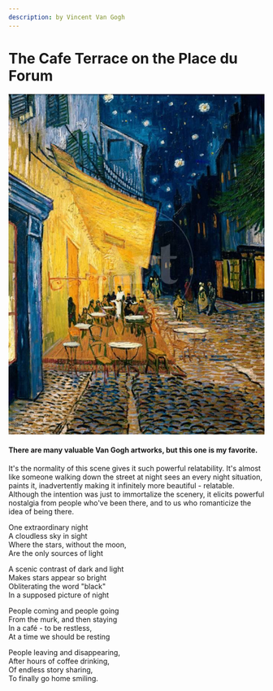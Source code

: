```yaml
---
description: by Vincent Van Gogh
---
```


# The Cafe Terrace on the Place du Forum

![&#x201C;Oh but how can there be dark, without a trace of black? Is it a genius&#x2019; work, or of by some extreme luck?&quot;](../.gitbook/assets/cafe.png)

#### There are many valuable Van Gogh artworks, but this one is my favorite.

It's the normality of this scene gives it such powerful relatability. It's almost like someone walking down the street at night sees an every night situation, paints it, inadvertently making it infinitely more beautiful - relatable. Although the intention was just to immortalize the scenery, it elicits powerful nostalgia from people who've been there, and to us who romanticize the idea of being there.



One extraordinary night  
A cloudless sky in sight  
Where the stars, without the moon,  
Are the only sources of light  
  
  
A scenic contrast of dark and light  
Makes stars appear so bright  
Obliterating the word "black"  
In a supposed picture of night  
  
  
People coming and people going  
From the murk, and then staying  
In a café - to be restless,  
At a time we should be resting



People leaving and disappearing,  
After hours of coffee drinking,  
       Of endless story sharing,  
To finally go home smiling.  


